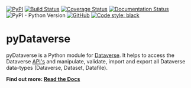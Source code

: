 [![PyPI](https://img.shields.io/pypi/v/pyDataverse.svg)](https://pypi.org/project/pyDataverse/) [![Build Status](https://travis-ci.com/gdcc/pyDataverse.svg?branch=master)](https://travis-ci.com/gdcc/pyDataverse) [![Coverage Status](https://coveralls.io/repos/github/gdcc/pyDataverse/badge.svg)](https://coveralls.io/github/gdcc/pyDataverse) [![Documentation Status](https://readthedocs.org/projects/pydataverse/badge/?version=latest)](https://pydataverse.readthedocs.io/en/latest) ![PyPI - Python Version](https://img.shields.io/pypi/pyversions/pydataverse.svg) [![GitHub](https://img.shields.io/github/license/gdcc/pydataverse.svg)](https://opensource.org/licenses/MIT) [![Code style: black](https://img.shields.io/badge/code%20style-black-000000.svg)](https://github.com/psf/black)

# pyDataverse

pyDataverse is a Python module for [Dataverse](http://dataverse.org).
It helps to access the Dataverse [API's](http://guides.dataverse.org/en/latest/api/index.html) and manipulate, validate, import and export all Dataverse data-types (Dataverse, Dataset, Datafile).

**Find out more: [Read the Docs](https://pydataverse.readthedocs.io/en/latest/)**
